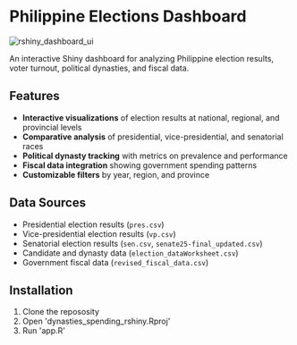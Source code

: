 # Philippine Elections Dashboard
![rshiny_dashboard_ui](https://github.com/user-attachments/assets/6d5c5fd8-f5f7-4380-b637-d54c95edb47f)

An interactive Shiny dashboard for analyzing Philippine election results, voter turnout, political dynasties, and fiscal data.

## Features

- **Interactive visualizations** of election results at national, regional, and provincial levels
- **Comparative analysis** of presidential, vice-presidential, and senatorial races
- **Political dynasty tracking** with metrics on prevalence and performance
- **Fiscal data integration** showing government spending patterns
- **Customizable filters** by year, region, and province

## Data Sources

- Presidential election results (`pres.csv`)
- Vice-presidential election results (`vp.csv`)
- Senatorial election results (`sen.csv`, `senate25-final_updated.csv`)
- Candidate and dynasty data (`election_dataWorksheet.csv`)
- Government fiscal data (`revised_fiscal_data.csv`)

## Installation

1. Clone the repososity
2. Open 'dynasties_spending_rshiny.Rproj'
3. Run 'app.R'
